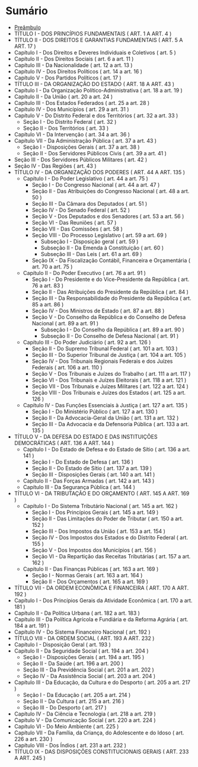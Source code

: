 # Sumário
* [Preâmbulo](preambulo)
* TÍTULO I  -  DOS PRINCÍPIOS FUNDAMENTAIS ( ART. 1 A ART. 4 )
* TÍTULO II  -  DOS DIREITOS E GARANTIAS FUNDAMENTAIS ( ART. 5 A ART. 17 )
 * Capítulo I  -  Dos Direitos e Deveres Individuais e Coletivos ( art. 5 )
 * Capítulo II  -  Dos Direitos Sociais ( art. 6 a art. 11 )
 * Capítulo III  -  Da Nacionalidade ( art. 12 a art. 13 )
 * Capítulo IV  -  Dos Direitos Políticos ( art. 14 a art. 16 )
 * Capítulo V  -  Dos Partidos Políticos ( art. 17 )
* TÍTULO III  -  DA ORGANIZAÇÃO DO ESTADO ( ART. 18 A ART. 43 )
 * Capítulo I  -  Da Organização Político-Administrativa ( art. 18 a art. 19 )
 * Capítulo II  -  Da União ( art. 20 a art. 24 )
 * Capítulo III  -  Dos Estados Federados ( art. 25 a art. 28 )
 * Capítulo IV  -  Dos Municípios ( art. 29 a art. 31 )
 * Capítulo V  -  Do Distrito Federal e dos Territórios ( art. 32 a art. 33 )
   * Seção I  -  Do Distrito Federal ( art. 32 )
   * Seção II  -  Dos Territórios ( art. 33 )
 * Capítulo VI  -  Da Intervenção ( art. 34 a art. 36 )
 * Capítulo VII  -  Da Administração Pública ( art. 37 a art. 43 )
   * Seção I  -  Disposições Gerais ( art. 37 a art. 38 )
   * Seção II  -  Dos Servidores Públicos Civis ( art. 39 a art. 41 )
  * Seção III  -  Dos Servidores Públicos Militares ( art. 42 )
  * Seção IV  -  Das Regiões ( art. 43 )
* TÍTULO IV  -  DA ORGANIZAÇÃO DOS PODERES ( ART. 44 A ART. 135 )
  * Capítulo I  -  Do Poder Legislativo ( art. 44 a art. 75 )
    * Seção I  -  Do Congresso Nacional ( art. 44 a art. 47 )
    * Seção II  -  Das Atribuições do Congresso Nacional ( art. 48 a art. 50 )
    * Seção III  -  Da Câmara dos Deputados ( art. 51 )
    * Seção IV  -  Do Senado Federal ( art. 52 )
    * Seção V  -  Dos Deputados e dos Senadores ( art. 53 a art. 56 )
    * Seção VI  -  Das Reuniões ( art. 57 )
    * Seção VII  -  Das Comissões ( art. 58 )
    * Seção VIII  -  Do Processo Legislativo ( art. 59 a art. 69 )
      * Subseção I  -  Disposição geral ( art. 59 )
      * Subseção II  -  Da Emenda à Constituição ( art. 60 )
      * Subseção III  -  Das Leis ( art. 61 a art. 69 )
    * Seção IX  -  Da Fiscalização Contábil, Financeira e Orçamentária ( art. 70 a art. 75 )
  * Capítulo II  -  Do Poder Executivo ( art. 76 a art. 91 )
    * Seção I  -  Do Presidente e do Vice-Presidente da República ( art. 76 a art. 83 )
    * Seção II  -  Das Atribuições do Presidente da República ( art. 84 )
    * Seção III  -  Da Responsabilidade do Presidente da República ( art. 85 a art. 86 )
    * Seção IV  -  Dos Ministros de Estado ( art. 87 a art. 88 )
    * Seção V  -  Do Conselho da República e do Conselho de Defesa Nacional ( art. 89 a art. 91 )
      * Subseção I  -  Do Conselho da República ( art. 89 a art. 90 )
      * Subseção II  -  Do Conselho de Defesa Nacional ( art. 91 )
  * Capítulo III  -  Do Poder Judiciário ( art. 92 a art. 126 )
    * Seção II  -  Do Supremo Tribunal Federal ( art. 101 a art. 103 )
    * Seção III  -  Do Superior Tribunal de Justiça ( art. 104 a art. 105 )
    * Seção IV  -  Dos Tribunais Regionais Federais e dos Juízes Federais ( art. 106 a art. 110 )
    * Seção V  -  Dos Tribunais e Juízes do Trabalho ( art. 111 a art. 117 )
    * Seção VI  -  Dos Tribunais e Juízes Eleitorais ( art. 118 a art. 121 )
    * Seção VII  -  Dos Tribunais e Juízes Militares ( art. 122 a art. 124 )
    * Seção VIII  -  Dos Tribunais e Juízes dos Estados ( art. 125 a art. 126 )
  * Capítulo IV  -  Das Funções Essenciais à Justiça ( art. 127 a art. 135 )
    * Seção I  -  Do Ministério Público ( art. 127 a art. 130 )
    * Seção II  -  Da Advocacia-Geral da União ( art. 131 a art. 132 )
    * Seção III  -  Da Advocacia e da Defensoria Pública ( art. 133 a art. 135 )
* TÍTULO V  -  DA DEFESA DO ESTADO E DAS INSTITUIÇÕES DEMOCRÁTICAS ( ART. 136 A ART. 144 )
  * Capítulo I  -  Do Estado de Defesa e do Estado de Sítio ( art. 136 a art. 141 )
    * Seção I  -  Do Estado de Defesa ( art. 136 )
    * Seção II  -  Do Estado de Sítio ( art. 137 a art. 139 )
    * Seção III  -  Disposições Gerais ( art. 140 a art. 141 )
  * Capítulo II  -  Das Forças Armadas ( art. 142 a art. 143 )
  * Capítulo III  -  Da Segurança Pública ( art. 144 )
* TÍTULO VI  -  DA TRIBUTAÇÃO E DO ORÇAMENTO ( ART. 145 A ART. 169 )
  * Capítulo I  -  Do Sistema Tributário Nacional ( art. 145 a art. 162 )
    * Seção I  -  Dos Princípios Gerais ( art. 145 a art. 149 )
    * Seção II  -  Das Limitações do Poder de Tributar ( art. 150 a art. 152 )
    * Seção III  -  Dos Impostos da União ( art. 153 a art. 154 )
    * Seção IV  -  Dos Impostos dos Estados e do Distrito Federal ( art. 155 )
    * Seção V  -  Dos Impostos dos Municípios ( art. 156 )
    * Seção VI  -  Da Repartição das Receitas Tributárias ( art. 157 a art. 162 )
  * Capítulo II  -  Das Finanças Públicas ( art. 163 a art. 169 )
    * Seção I  -  Normas Gerais ( art. 163 a art. 164 )
    * Seção II  -  Dos Orçamentos ( art. 165 a art. 169 )
* TÍTULO VII  -  DA ORDEM ECONÔMICA E FINANCEIRA ( ART. 170 A ART. 192 )
 * Capítulo I  -  Dos Princípios Gerais da Atividade Econômica ( art. 170 a art. 181 )
 * Capítulo II  -  Da Política Urbana ( art. 182 a art. 183 )
 * Capítulo III  -  Da Política Agrícola e Fundiária e da Reforma Agrária ( art. 184 a art. 191 )
 * Capítulo IV  -  Do Sistema Financeiro Nacional ( art. 192 )
* TÍTULO VIII  -  DA ORDEM SOCIAL ( ART. 193 A ART. 232 )
 * Capítulo I  -  Disposição Geral ( art. 193 )
 * Capítulo II  -  Da Seguridade Social ( art. 194 a art. 204 )
    * Seção I  -  Disposições Gerais ( art. 194 a art. 195 )
    * Seção II  -  Da Saúde ( art. 196 a art. 200 )
    * Seção III  -  Da Previdência Social ( art. 201 a art. 202 )
    * Seção IV  -  Da Assistência Social ( art. 203 a art. 204 )
 * Capítulo III  -  Da Educação, da Cultura e do Desporto ( art. 205 a art. 217 )
    * Seção I  -  Da Educação ( art. 205 a art. 214 )
    * Seção II  -  Da Cultura ( art. 215 a art. 216 )
    * Seção III  -  Do Desporto ( art. 217 )
 * Capítulo IV  -  Da Ciência e Tecnologia ( art. 218 a art. 219 )
 * Capítulo V  -  Da Comunicação Social ( art. 220 a art. 224 )
 * Capítulo VI  -  Do Meio Ambiente ( art. 225 )
 * Capítulo VII  -  Da Família, da Criança, do Adolescente e do Idoso ( art. 226 a art. 230 )
 * Capítulo VIII  -  Dos Índios ( art. 231 a art. 232 )
* TÍTULO IX  -  DAS DISPOSIÇÕES CONSTITUCIONAIS GERAIS ( ART. 233 A ART. 245 )

